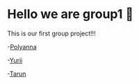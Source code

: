 # Hello we are group1 👋

This is our first group project!!!

-[Polyanna](./members/polyanna.md)

-[Yurii](./members/yurii.md)

-[Tarun](./members/tarunpurswani.md)
